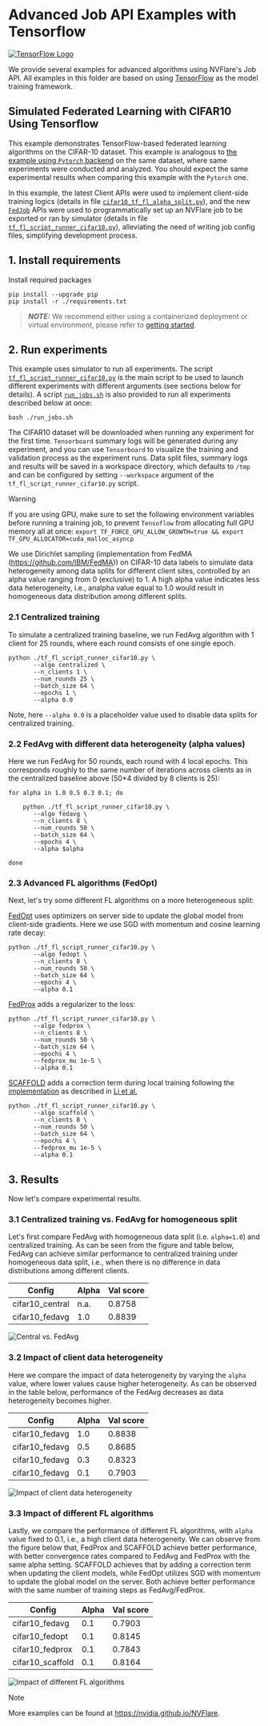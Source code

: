 # Advanced Job API Examples with Tensorflow

[![TensorFlow Logo](https://upload.wikimedia.org/wikipedia/commons/a/ab/TensorFlow_logo.svg)](https://tensorflow.org/)

We provide several examples for advanced algorithms using NVFlare's Job API. 
All examples in this folder are based on using [TensorFlow](https://tensorflow.org/) as the model training framework.

## Simulated Federated Learning with CIFAR10 Using Tensorflow

This example demonstrates TensorFlow-based federated learning algorithms on the CIFAR-10 dataset.
This example is analogous to [the example using `Pytorch`
backend](https://github.com/NVIDIA/NVFlare/tree/main/examples/advanced/cifar10/cifar10-sim)
on the same dataset, where same experiments
were conducted and analyzed. You should expect the same
experimental results when comparing this example with the `Pytorch` one.

In this example, the latest Client APIs were used to implement
client-side training logics (details in file
[`cifar10_tf_fl_alpha_split.py`](src/cifar10_tf_fl_alpha_split.py)),
and the new
[`FedJob`](https://github.com/NVIDIA/NVFlare/blob/main/nvflare/job_config/api.py)
APIs were used to programmatically set up an
NVFlare job to be exported or ran by simulator (details in file
[`tf_fl_script_runner_cifar10.py`](tf_fl_script_runner_cifar10.py)),
alleviating the need of writing job config files, simplifying
development process.

## 1. Install requirements

Install required packages
```
pip install --upgrade pip
pip install -r ./requirements.txt
```

> **_NOTE:_**  We recommend either using a containerized deployment or virtual environment,
> please refer to [getting started](https://nvflare.readthedocs.io/en/latest/getting_started.html).


## 2. Run experiments

This example uses simulator to run all experiments. The script
[`tf_fl_script_runner_cifar10.py`](tf_fl_script_runner_cifar10.py)
is the main script to be used to launch different experiments with
different arguments (see sections below for details). A script
[`run_jobs.sh`](run_jobs.sh) is also provided to run all experiments
described below at once:
```
bash ./run_jobs.sh
```
The CIFAR10 dataset will be downloaded when running any experiment for
the first time. `Tensorboard` summary logs will be generated during
any experiment, and you can use `Tensorboard` to visualize the
training and validation process as the experiment runs. Data split
files, summary logs and results will be saved in a workspace
directory, which defaults to `/tmp` and can be configured by setting
`--workspace` argument of the `tf_fl_script_runner_cifar10.py`
script.

> [!WARNING]
> If you are using GPU, make sure to set the following
> environment variables before running a training job, to prevent
> `Tensoflow` from allocating full GPU memory all at once:
> `export TF_FORCE_GPU_ALLOW_GROWTH=true && export
> TF_GPU_ALLOCATOR=cuda_malloc_asyncp`

We use Dirichlet sampling (implementation from FedMA (https://github.com/IBM/FedMA)) on
CIFAR-10 data labels to simulate data heterogeneity among data splits for different client
sites, controlled by an alpha value ranging from 0 (exclusive) to 1. A high alpha value
indicates less data heterogeneity, i.e., analpha value equal to 1.0 would result in homogeneous
data distribution among different splits.

### 2.1 Centralized training

To simulate a centralized training baseline, we run FedAvg algorithm
with 1 client for 25 rounds, where each round consists of one single epoch.

```
python ./tf_fl_script_runner_cifar10.py \
       --algo centralized \
       --n_clients 1 \
       --num_rounds 25 \
       --batch_size 64 \
       --epochs 1 \
       --alpha 0.0
```
Note, here `--alpha 0.0` is a placeholder value used to disable data
splits for centralized training.

### 2.2 FedAvg with different data heterogeneity (alpha values)

Here we run FedAvg for 50 rounds, each round with 4 local epochs. This
corresponds roughly to the same number of iterations across clients as
in the centralized baseline above (50*4 divided by 8 clients is 25):
```
for alpha in 1.0 0.5 0.3 0.1; do

    python ./tf_fl_script_runner_cifar10.py \
       --algo fedavg \
       --n_clients 8 \
       --num_rounds 50 \
       --batch_size 64 \
       --epochs 4 \
       --alpha $alpha

done
```

### 2.3 Advanced FL algorithms (FedOpt)

Next, let's try some different FL algorithms on a more heterogeneous split:

[FedOpt](https://arxiv.org/abs/2003.00295) uses optimizers on server
side to update the global model from client-side gradients. Here we
use SGD with momentum and cosine learning rate decay:
```
python ./tf_fl_script_runner_cifar10.py \
       --algo fedopt \
       --n_clients 8 \
       --num_rounds 50 \
       --batch_size 64 \
       --epochs 4 \
       --alpha 0.1
```
[FedProx](https://arxiv.org/abs/1812.06127) adds a regularizer to the loss:
```
python ./tf_fl_script_runner_cifar10.py \
       --algo fedprox \
       --n_clients 8 \
       --num_rounds 50 \
       --batch_size 64 \
       --epochs 4 \
       --fedprox_mu 1e-5 \
       --alpha 0.1
```
[SCAFFOLD](https://arxiv.org/abs/1910.06378) adds a correction term
during local training following the
[implementation](https://github.com/Xtra-Computing/NIID-Bench) as
described in [Li et al.](https://arxiv.org/abs/2102.02079)

```
python ./tf_fl_script_runner_cifar10.py \
       --algo scaffold \
       --n_clients 8 \
       --num_rounds 50 \
       --batch_size 64 \
       --epochs 4 \
       --fedprox_mu 1e-5 \
       --alpha 0.1
```
## 3. Results

Now let's compare experimental results.

### 3.1 Centralized training vs. FedAvg for homogeneous split
Let's first compare FedAvg with homogeneous data split
(i.e. `alpha=1.0`) and centralized training. As can be seen from the
figure and table below, FedAvg can achieve similar performance to
centralized training under homogeneous data split, i.e., when there is
no difference in data distributions among different clients.

| Config          | Alpha | Val score |
|-----------------|-------|-----------|
| cifar10_central | n.a.  | 0.8758    |
| cifar10_fedavg  | 1.0   | 0.8839    |

![Central vs. FedAvg](./figs/fedavg-vs-centralized.png)

### 3.2 Impact of client data heterogeneity

Here we compare the impact of data heterogeneity by varying the
`alpha` value, where lower values cause higher heterogeneity. As can
be observed in the table below, performance of the FedAvg decreases
as data heterogeneity becomes higher.

| Config |	Alpha |	Val score |
| ----------- | ----------- |  ----------- |
| cifar10_fedavg |	1.0 |	0.8838 |
| cifar10_fedavg |	0.5 |	0.8685 |
| cifar10_fedavg |	0.3 |	0.8323 |
| cifar10_fedavg |	0.1 |	0.7903 |

![Impact of client data
heterogeneity](./figs/fedavg-diff-alphas.png)

### 3.3 Impact of different FL algorithms

Lastly, we compare the performance of different FL algorithms, with
`alpha` value fixed to 0.1, i.e., a high client data heterogeneity. We can observe from the figure below that, FedProx and
SCAFFOLD achieve better performance, with better convergence rates
compared to FedAvg and FedProx with the same alpha setting. SCAFFOLD
achieves that by adding a correction term when updating the client
models, while FedOpt utilizes SGD with momentum to update the global
model on the server. Both achieve better performance with the same
number of training steps as FedAvg/FedProx.

| Config |	Alpha |	Val score |
| ----------- | ----------- |  ----------- |
| cifar10_fedavg |	0.1 |	0.7903 |
| cifar10_fedopt |	0.1 |	0.8145 |
| cifar10_fedprox |	0.1 |	0.7843 |
| cifar10_scaffold |	0.1 |	0.8164 |

![Impact of different FL algorithms](./figs/fedavg-diff-algos-new.png)
> [!NOTE]
> More examples can be found at https://nvidia.github.io/NVFlare.

